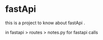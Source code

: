 # fastApi
this is a project to know about fastApi .

in fastapi > routes > notes.py for fastapi calls
